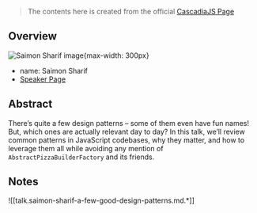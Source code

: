 
> The contents here is created from the official [CascadiaJS Page](https://2022.cascadiajs.com/speakers/saimon-sharif)

## Overview

![Saimon Sharif image](https://create-4jr.begin.app/_static/2022/saimon-sharif.jpg){max-width: 300px}

- name: Saimon Sharif
- [Speaker Page](https://2022.cascadiajs.com/speakers/saimon-sharif)

## Abstract

There’s quite a few design patterns – some of them even have fun names! But, which ones are actually relevant day to day? In this talk, we’ll review common patterns in JavaScript codebases, why they matter, and how to leverage them all while avoiding any mention of `AbstractPizzaBuilderFactory` and its friends.

## Notes

![[talk.saimon-sharif-a-few-good-design-patterns.md.*]]
